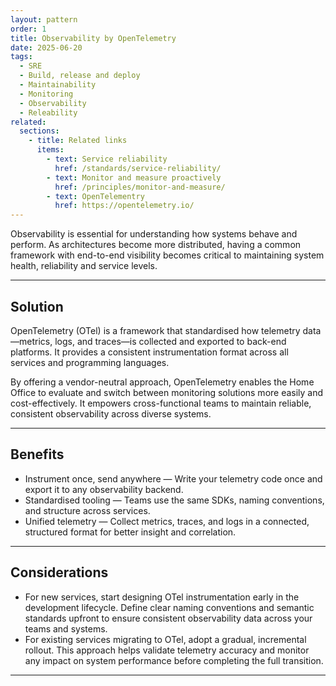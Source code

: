 ```yaml
---
layout: pattern
order: 1
title: Observability by OpenTelemetry
date: 2025-06-20
tags:
  - SRE
  - Build, release and deploy
  - Maintainability
  - Monitoring
  - Observability
  - Releability
related:
  sections:
    - title: Related links
      items:
        - text: Service reliability
          href: /standards/service-reliability/
        - text: Monitor and measure proactively
          href: /principles/monitor-and-measure/
        - text: OpenTelementry
          href: https://opentelemetry.io/
---
```


Observability is essential for understanding how systems behave and perform. As architectures become more distributed, having a common framework with end-to-end visibility becomes critical to maintaining system health, reliability and service levels.

---

## Solution

OpenTelemetry (OTel) is a framework that standardised how telemetry data—metrics, logs, and traces—is collected and exported to back-end platforms. It provides a consistent instrumentation format across all services and programming languages.

By offering a vendor-neutral approach, OpenTelemetry enables the Home Office to evaluate and switch between monitoring solutions more easily and cost-effectively. It empowers cross-functional teams to maintain reliable, consistent observability across diverse systems.

---

## Benefits

- Instrument once, send anywhere — Write your telemetry code once and export it to any observability backend.
- Standardised tooling — Teams use the same SDKs, naming conventions, and structure across services.
- Unified telemetry — Collect metrics, traces, and logs in a connected, structured format for better insight and correlation.

---

## Considerations

- For new services, start designing OTel instrumentation early in the development lifecycle. Define clear naming conventions and semantic standards upfront to ensure consistent observability data across your teams and systems.
- For existing services migrating to OTel, adopt a gradual, incremental rollout. This approach helps validate telemetry accuracy and monitor any impact on system performance before completing the full transition.

---
